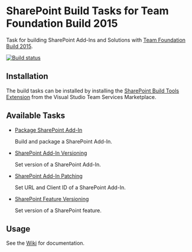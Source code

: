 # SharePoint Build Tasks for Team Foundation Build 2015
Task for building SharePoint Add-Ins and Solutions with [Team Foundation Build 2015](http://go.microsoft.com/fwlink/?LinkId=619385).

[![Build status](https://ci.appveyor.com/api/projects/status/dyvw3ti2d6da56wh/branch/master?svg=true)](https://ci.appveyor.com/project/IOZ/sharepoint-build-tasks/branch/master)

## Installation
The build tasks can be installed by installing the [SharePoint Build Tools Extension](https://marketplace.visualstudio.com/items/ioz.sharepoint-build-tasks) from the Visual Studio Team Services Marketplace. 

## Available Tasks
* [Package SharePoint Add-In](./Tasks/PackageSharePointAddIn/README.md)

  Build and package a SharePoint Add-In.

* [SharePoint Add-In Versioning](./Tasks/SharePointAddInVersioning/README.md)

  Set version of a SharePoint Add-In.

* [SharePoint Add-In Patching](./Tasks/SharePointAddInPatching/README.md)

  Set URL and Client ID of a SharePoint Add-In.
    
* [SharePoint Feature Versioning](./Tasks/SharePointFeatureVersioning/README.md)

  Set version of a SharePoint feature.

## Usage
See the [Wiki](https://github.com/argusnetch/sharepoint-build-tasks/wiki) for documentation.
